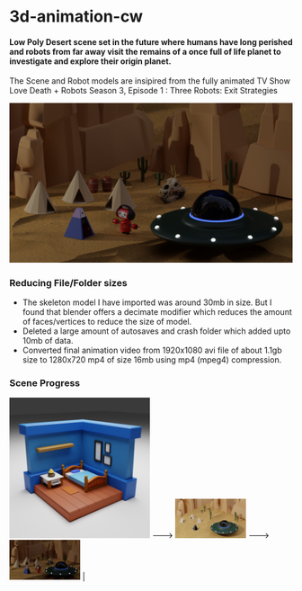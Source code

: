# 3d-animation-cw  

#### Low Poly Desert scene set in the future where humans have long perished and robots from far away visit the remains of a once full of life planet to investigate and explore their origin planet.

The Scene and Robot models are insipired from the fully animated TV Show Love Death + Robots Season 3, Episode 1 : Three Robots: Exit Strategies 

![Rendered Image](./Render/love-death-robots-intro-scene-night.png)


### Reducing File/Folder sizes

- The skeleton model I have imported was around 30mb in size. But I found that blender offers a decimate modifier which reduces the amount of faces/vertices to reduce the size of model.  
- Deleted a large amount of autosaves and crash folder which added upto 10mb of data.  
- Converted final animation video from 1920x1080 avi file of about 1.1gb size to 1280x720 mp4 of size 16mb using mp4 (mpeg4) compression.  


### Scene Progress

<img src="./Appendices/living-room-practise.png" width="250" height="250"> ---> <img src="./Appendices/render-1.png" width = 25% height=25%> ---> <img src="./Render/love-death-robots-intro-scene-night.png" width = 25% height = 25%> |
 
